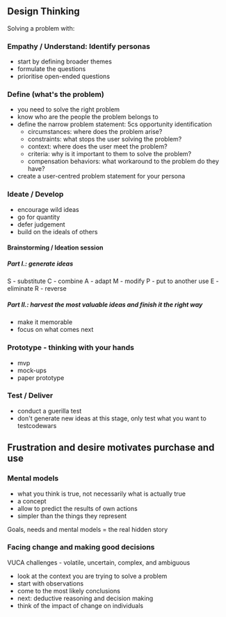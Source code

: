 ## Design Thinking

Solving a problem with:

### Empathy / Understand: Identify personas
- start by defining broader themes
- formulate the questions
- prioritise open-ended questions

### Define (what's the problem)
- you need to solve the right problem
- know who are the people the problem belongs to
- define the narrow problem statement: 5cs opportunity identification
    - circumstances: where does the problem arise?
    - constraints: what stops the user solving the problem?
    - context: where does the user meet the problem?
    - criteria: why is it important to them to solve the problem?
    - compensation behaviors: what workaround to the problem do they have?
- create a user-centred problem statement for your persona

### Ideate / Develop
- encourage wild ideas
- go for quantity
- defer judgement
- build on the ideals of others

#### Brainstorming / Ideation session
##### Part I.: generate ideas
S - substitute
C - combine
A - adapt
M - modify
P - put to another use
E - eliminate
R - reverse

##### Part II.: harvest the most valuable ideas and finish it the right way
- make it memorable
- focus on what comes next

### Prototype - thinking with your hands
- mvp
- mock-ups
- paper prototype

### Test / Deliver
- conduct a guerilla test
- don't generate new ideas at this stage, only test what you want to testcodewars


## Frustration and desire motivates purchase and use
### Mental models
- what you think is true, not necessarily what is actually true
- a concept
- allow to predict the results of own actions
- simpler than the things they represent

Goals, needs and mental models = the real hidden story

### Facing change and making good decisions
VUCA challenges - volatile, uncertain, complex, and ambiguous

- look at the context you are trying to solve a problem
- start with observations
- come to the most likely conclusions
- next: deductive reasoning and decision making
- think of the impact of change on individuals


